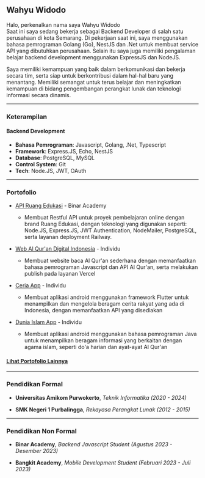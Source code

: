 ## Wahyu Widodo

Halo, perkenalkan nama saya Wahyu Widodo\
Saat ini saya sedang bekerja sebagai Backend Developer di salah satu perusahaan di kota Semarang. Di pekerjaan saat ini, saya menggunakan bahasa pemrograman Golang (Go), NestJS dan .Net untuk membuat service API yang dibutuhkan perusahaan. Selain itu saya juga memiliki pengalaman belajar backend development menggunakan ExpressJS dan NodeJS. 

Saya memiliki kemampuan yang baik dalam berkomunikasi dan bekerja secara tim, serta siap untuk berkontribusi dalam hal-hal baru yang menantang. Memiliki semangat untuk terus belajar dan meningkatkan kemampuan di bidang pengembangan perangkat lunak dan teknologi informasi secara dinamis. 

---

### Keterampilan

#### Backend Development

- **Bahasa Pemrograman**: Javascript, Golang, .Net, Typescript
- **Framework**: Express.JS, Echo, NestJS
- **Database**: PostgreSQL, MySQL
- **Control System**: Git
- **Tech**: Node.JS, JWT, OAuth
    
---

### Portofolio

- [API Ruang Edukasi](https://github.com/ruang-edukasi/api-ruangedukasi) - Binar Academy
  - Membuat Restful API untuk proyek pembelajaran online dengan brand Ruang Edukasi, dengan teknologi yang digunakan seperti: Node.JS, Express.JS, JWT Authentication, NodeMailer, PostgreSQL, serta layanan deployment Railway.
  
- [Web Al Qur'an Digital Indonesia](https://github.com/whywidodo/quran-native) - Individu
  - Membuat website baca Al Qur'an sederhana dengan memanfaatkan bahasa pemrograman Javascript dan API Al Qur'an, serta melakukan publish pada layanan Vercel

- [Ceria App](https://github.com/whywidodo/finalproject_pmoif20d_wahyu) - Individu
  - Membuat aplikasi android menggunakan framework Flutter untuk menampilkan dan mengelola beragam cerita rakyat yang ada di Indonesia, dengan memanfaatkan API yang disediakan

- [Dunia Islam App](https://github.com/whywidodo/dunia-islam) - Individu
  - Membuat aplikasi android menggunakan bahasa pemrograman Java untuk menampilkan beragam informasi yang berkaitan dengan agama islam, seperti do'a harian dan ayat-ayat Al Qur'an


#### [Lihat Portofolio Lainnya](https://github.com/whywidodo)

---

### Pendidikan Formal

- **Universitas Amikom Purwokerto**, *Teknik Informatika (2020 - 2024)*

- **SMK Negeri 1 Purbalingga**, *Rekayasa Perangkat Lunak (2012 - 2015)*
  
---

### Pendidikan Non Formal

- **Binar Academy**, *Backend Javascript Student (Agustus 2023 - Desember 2023)*

- **Bangkit Academy**, *Mobile Development Student (Februari 2023 - Juli 2023)*